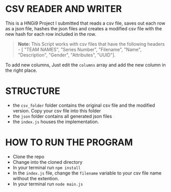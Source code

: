 # CSV READER AND WRITER

This is a HNGi9 Project I submitted that reads a csv file, saves out each row as a json file, hashes the json files and creates a modified csv file with the new hash for each row included in the row.

> **Note:** This Script works with csv files that have the following headers - [ "TEAM NAMES", "Series Number", "Filename", "Name", "Description", "Gender", "Attributes", "UUID"].

To add new columns, Just edit the `columns` array and add the new column in the right place.

# STRUCTURE

- the `csv_folder` folder contains the original csv file and the modified version. Copy your csv file into this folder
- the `json` folder contains all generated json files
- the `index.js` houses the implementation.

# HOW TO RUN THE PROGRAM

- Clone the repo
- Change into the cloned directory
- In your terminal run `npm install`
- In the `index.js` file, change the `filename` variable to your csv file name without the extention.
- In your terminal run `node main.js`
